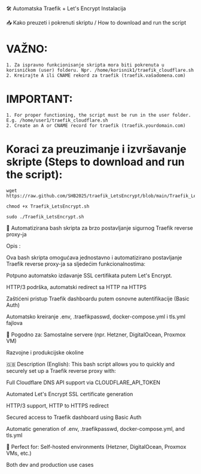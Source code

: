 🛠️ Automatska Traefik + Let's Encrypt Instalacija

📥 Kako preuzeti i pokrenuti skriptu / How to download and run the script

# VAŽNO: 
    1. Za ispravno funkcionisanje skripta mora biti pokrenuta u korisničkom (user) folderu. Npr. /home/korisnik1/traefik_cloudflare.sh
    2. Kreirajte A ili CNAME rekord za traefik (traefik.vašadomena.com)
# IMPORTANT: 
    1. For proper functioning, the script must be run in the user folder. E.g. /home/user1/traefik_cloudflare.sh
    2. Create an A or CNAME record for traefik (traefik.yourdomain.com)

# Koraci za preuzimanje i izvršavanje skripte (Steps to download and run the script):

    wget https://raw.github.com/SHB2025/traefik_LetsEncrypt/blob/main/Traefik_LetsEncrypt.sh

    chmod +x Traefik_LetsEncrypt.sh

    sudo ./Traefik_LetsEncrypt.sh



🚀 Automatizirana bash skripta za brzo postavljanje sigurnog Traefik reverse proxy-ja

Opis :

Ova bash skripta omogućava jednostavno i automatizirano postavljanje Traefik reverse proxy-ja sa sljedećim funkcionalnostima:

Potpuno automatsko izdavanje SSL certifikata putem Let's Encrypt.

HTTP/3 podrška, automatski redirect sa HTTP na HTTPS

Zaštićeni pristup Traefik dashboardu putem osnovne autentifikacije (Basic Auth)

Automatsko kreiranje .env, .traefikpasswd, docker-compose.yml i tls.yml fajlova


🧩 Pogodno za:
Samostalne servere (npr. Hetzner, DigitalOcean, Proxmox VM)

Razvojne i produkcijske okoline

🇬🇧 Description (English):
This bash script allows you to quickly and securely set up a Traefik reverse proxy with:

Full Cloudflare DNS API support via CLOUDFLARE_API_TOKEN

Automated Let's Encrypt SSL certificate generation

HTTP/3 support, HTTP to HTTPS redirect

Secured access to Traefik dashboard using Basic Auth

Automatic generation of .env, .traefikpasswd, docker-compose.yml, and tls.yml

🧩 Perfect for:
Self-hosted environments (Hetzner, DigitalOcean, Proxmox VMs, etc.)

Both dev and production use cases
